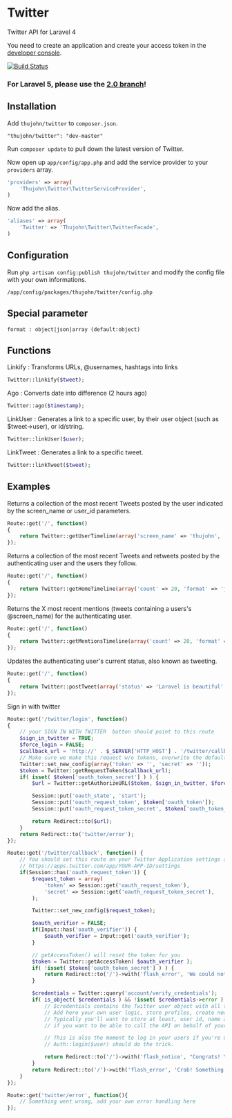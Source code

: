 # Twitter

Twitter API for Laravel 4

You need to create an application and create your access token in the [developer console](https://dev.twitter.com/).

[![Build Status](https://travis-ci.org/thujohn/twitter-l4.png?branch=master)](https://travis-ci.org/thujohn/twitter-l4)

### For Laravel 5, please use the [2.0 branch](https://github.com/thujohn/twitter-l4/tree/2.0)!


## Installation

Add `thujohn/twitter` to `composer.json`.
```
"thujohn/twitter": "dev-master"
```

Run `composer update` to pull down the latest version of Twitter.

Now open up `app/config/app.php` and add the service provider to your `providers` array.
```php
'providers' => array(
	'Thujohn\Twitter\TwitterServiceProvider',
)
```

Now add the alias.
```php
'aliases' => array(
	'Twitter' => 'Thujohn\Twitter\TwitterFacade',
)
```


## Configuration

Run `php artisan config:publish thujohn/twitter` and modify the config file with your own informations.
```
/app/config/packages/thujohn/twitter/config.php
```


## Special parameter

```
format : object|json|array (default:object)
```


## Functions

Linkify : Transforms URLs, @usernames, hashtags into links
```php
Twitter::linkify($tweet);
```

Ago : Converts date into difference (2 hours ago)
```php
Twitter::ago($timestamp);
```

LinkUser : Generates a link to a specific user, by their user object (such as $tweet->user), or id/string.
```php
Twitter::linkUser($user);
```

LinkTweet : Generates a link to a specific tweet.
```php
Twitter::linkTweet($tweet);
```


## Examples

Returns a collection of the most recent Tweets posted by the user indicated by the screen_name or user_id parameters.
```php
Route::get('/', function()
{
	return Twitter::getUserTimeline(array('screen_name' => 'thujohn', 'count' => 20, 'format' => 'json'));
});
```

Returns a collection of the most recent Tweets and retweets posted by the authenticating user and the users they follow.
```php
Route::get('/', function()
{
	return Twitter::getHomeTimeline(array('count' => 20, 'format' => 'json'));
});
```

Returns the X most recent mentions (tweets containing a users's @screen_name) for the authenticating user.
```php
Route::get('/', function()
{
	return Twitter::getMentionsTimeline(array('count' => 20, 'format' => 'json'));
});
```

Updates the authenticating user's current status, also known as tweeting.
```php
Route::get('/', function()
{
	return Twitter::postTweet(array('status' => 'Laravel is beautiful', 'format' => 'json'));
});
```


Sign in with twitter
```php
Route::get('/twitter/login', function()
{
	// your SIGN IN WITH TWITTER  button should point to this route
	$sign_in_twitter = TRUE;
	$force_login = FALSE;
	$callback_url = 'http://' . $_SERVER['HTTP_HOST'] . '/twitter/callback';
	// Make sure we make this request w/o tokens, overwrite the default values in case of login.
	Twitter::set_new_config(array('token' => '', 'secret' => ''));
	$token = Twitter::getRequestToken($callback_url);
	if( isset( $token['oauth_token_secret'] ) ) {
		$url = Twitter::getAuthorizeURL($token, $sign_in_twitter, $force_login);

		Session::put('oauth_state', 'start');
		Session::put('oauth_request_token', $token['oauth_token']);
		Session::put('oauth_request_token_secret', $token['oauth_token_secret']);

		return Redirect::to($url);
	}
	return Redirect::to('twitter/error');
});

Route::get('/twitter/callback', function() {
	// You should set this route on your Twitter Application settings as the callback
	// https://apps.twitter.com/app/YOUR-APP-ID/settings
	if(Session::has('oauth_request_token')) {
		$request_token = array(
			'token' => Session::get('oauth_request_token'),
			'secret' => Session::get('oauth_request_token_secret'),
		);

		Twitter::set_new_config($request_token);

		$oauth_verifier = FALSE;
		if(Input::has('oauth_verifier')) {
			$oauth_verifier = Input::get('oauth_verifier');
		}

		// getAccessToken() will reset the token for you
		$token = Twitter::getAccessToken( $oauth_verifier );
		if( !isset( $token['oauth_token_secret'] ) ) {
			return Redirect::to('/')->with('flash_error', 'We could not log you in on Twitter.');
		}

		$credentials = Twitter::query('account/verify_credentials');
		if( is_object( $credentials ) && !isset( $credentials->error ) ) {
			// $credentials contains the Twitter user object with all the info about the user.
			// Add here your own user logic, store profiles, create new users on your tables...you name it!
			// Typically you'll want to store at least, user id, name and access tokens
			// if you want to be able to call the API on behalf of your users.

			// This is also the moment to log in your users if you're using Laravel's Auth class
			// Auth::login($user) should do the trick.

			return Redirect::to('/')->with('flash_notice', "Congrats! You've successfully signed in!");
		}
		return Redirect::to('/')->with('flash_error', 'Crab! Something went wrong while signing you up!');
	}
});

Route::get('twitter/error', function(){
	// Something went wrong, add your own error handling here
});

```
